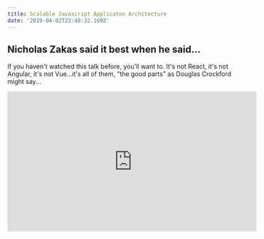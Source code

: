 ```yaml
---
title: Scalable Javascript Applicaton Architecture
date: '2019-04-02T22:40:32.169Z'
---
```


## Nicholas Zakas said it best when he said...

If you haven't watched this talk before, you'll want to. It's not React, it's not Angular, it's not Vue...it's all of them, "the good parts" as Douglas Crockford might say...

<iframe width="560" height="315" src="https://www.youtube.com/embed/b5pFv9NB9fs" frameborder="0" allow="accelerometer; autoplay; encrypted-media; gyroscope; picture-in-picture" allowfullscreen></iframe>
